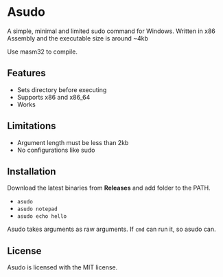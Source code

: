 # Asudo
A simple, minimal and limited sudo command for Windows. Written in x86 Assembly and the executable size is around ~4kb

Use masm32 to compile.

## Features
- Sets directory before executing
- Supports x86 and x86_64
- Works

## Limitations
- Argument length must be less than 2kb
- No configurations like sudo

## Installation
Download the latest binaries from **Releases** and add folder to the PATH.

- `asudo`
- `asudo notepad`
- `asudo echo hello`

Asudo takes arguments as raw arguments. If `cmd` can run it, so asudo can.

## License
Asudo is licensed with the MIT license.